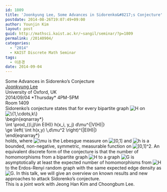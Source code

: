 ```yaml
---
id: 1809
title: 'Joonkyung Lee, Some Advances in Sidorenko&#8217;s Conjecture'
postdate: 2014-08-26T19:07:49+09:00
author: Younjin Kim
layout: post
guid: http://mathsci.kaist.ac.kr/~sangil/seminar/?p=1809
permalink: /20140904/
categories:
  - "2014"
  - KAIST Discrete Math Seminar
tags:
  - 이준경
date: 2014-09-04
---
```

<div class="talk">
  Some Advances in Sidorenko&#8217;s Conjecture
</div>

<div class="speaker">
  <a href="https://www.maths.ox.ac.uk/people/profiles/joonkyung.lee"> Joonkyung Lee </a><br /> University of Oxford, UK
</div>

<div class="date">
  2014/09/04 *Thursday* 4PM-5PM<br /> Room 1409
</div>

<div class="abstract">
  Sidorenko&#8217;s conjecture states that for every bipartite graph <img src='http://s0.wp.com/latex.php?latex=H&#038;bg=ffffff&#038;fg=000000&#038;s=0' alt='H' title='H' class='latex' /> on <img src='http://s0.wp.com/latex.php?latex=%5C%7B1%2C%5Ccdots%2Ck%5C%7D&#038;bg=ffffff&#038;fg=000000&#038;s=0' alt='\{1,\cdots,k\}' title='\{1,\cdots,k\}' class='latex' /><br /> \begin{eqnarray*}<br /> \int \prod_{(i,j)\in E(H)} h(x_i, y_j) d\mu^{|V(H)|}<br /> \ge \left( \int h(x,y) \,d\mu^2 \right)^{|E(H)|}<br /> \end{eqnarray*}<br /> holds, where <img src='http://s0.wp.com/latex.php?latex=%5Cmu&#038;bg=ffffff&#038;fg=000000&#038;s=0' alt='\mu' title='\mu' class='latex' /> is the Lebesgue measure on <img src='http://s0.wp.com/latex.php?latex=%5B0%2C1%5D&#038;bg=ffffff&#038;fg=000000&#038;s=0' alt='[0,1]' title='[0,1]' class='latex' /> and <img src='http://s0.wp.com/latex.php?latex=h&#038;bg=ffffff&#038;fg=000000&#038;s=0' alt='h' title='h' class='latex' /> is a bounded, non-negative, symmetric, measurable function on <img src='http://s0.wp.com/latex.php?latex=%5B0%2C1%5D%5E2&#038;bg=ffffff&#038;fg=000000&#038;s=0' alt='[0,1]^2' title='[0,1]^2' class='latex' />. An equivalent discrete form of the conjecture is that the number of homomorphisms from a bipartite graph <img src='http://s0.wp.com/latex.php?latex=H&#038;bg=ffffff&#038;fg=000000&#038;s=0' alt='H' title='H' class='latex' /> to a graph <img src='http://s0.wp.com/latex.php?latex=G&#038;bg=ffffff&#038;fg=000000&#038;s=0' alt='G' title='G' class='latex' /> is asymptotically at least the expected number of homomorphisms from <img src='http://s0.wp.com/latex.php?latex=H&#038;bg=ffffff&#038;fg=000000&#038;s=0' alt='H' title='H' class='latex' /> to the Erdos-Renyi random graph with the same expected edge density as <img src='http://s0.wp.com/latex.php?latex=G&#038;bg=ffffff&#038;fg=000000&#038;s=0' alt='G' title='G' class='latex' />. In this talk, we will give an overview on known results and new approaches to attack Sidorenko&#8217;s conjecture.<br /> This is a joint work with Jeong Han Kim and Choongbum Lee.
</div>